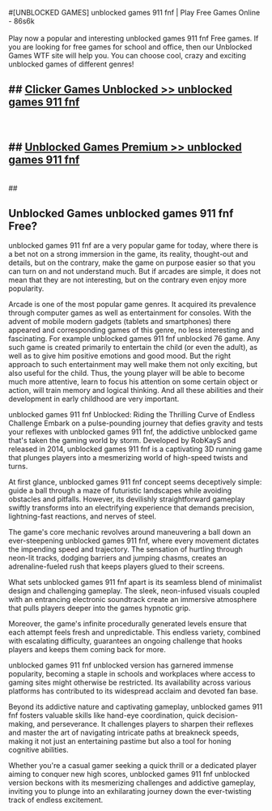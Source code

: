 #[UNBLOCKED GAMES] unblocked games 911 fnf | Play Free Games Online - 86s6k <br>
<br>
Play now a popular and interesting unblocked games 911 fnf Free games. If you are looking for free games for school and office, then our Unblocked Games WTF site will help you. You can choose cool, crazy and exciting unblocked games of different genres!


## ##  [Clicker Games Unblocked >> unblocked games 911 fnf](http://freeplayer.one?title=unblocked_games_911_fnf&ref=22)
  <br>

##  ## [Unblocked Games Premium >> unblocked games 911 fnf](http://freeplayer.one?title=unblocked_games_911_fnf&ref=22)
  <br>
  ##



## Unblocked Games unblocked games 911 fnf Free?

unblocked games 911 fnf are a very popular game for today, where there is a bet not on a strong immersion in the game, its reality, thought-out and details, but on the contrary, make the game on purpose easier so that you can turn on and not understand much. But if arcades are simple, it does not mean that they are not interesting, but on the contrary even enjoy more popularity.

Arcade is one of the most popular game genres. It acquired its prevalence through computer games as well as entertainment for consoles. With the advent of mobile modern gadgets (tablets and smartphones) there appeared and corresponding games of this genre, no less interesting and fascinating. For example unblocked games 911 fnf unblocked 76 game. Any such game is created primarily to entertain the child (or even the adult), as well as to give him positive emotions and good mood. But the right approach to such entertainment may well make them not only exciting, but also useful for the child. Thus, the young player will be able to become much more attentive, learn to focus his attention on some certain object or action, will train memory and logical thinking. And all these abilities and their development in early childhood are very important.

unblocked games 911 fnf Unblocked: Riding the Thrilling Curve of Endless Challenge
Embark on a pulse-pounding journey that defies gravity and tests your reflexes with unblocked games 911 fnf, the addictive unblocked game that's taken the gaming world by storm. Developed by RobKayS and released in 2014, unblocked games 911 fnf is a captivating 3D running game that plunges players into a mesmerizing world of high-speed twists and turns.

At first glance, unblocked games 911 fnf concept seems deceptively simple: guide a ball through a maze of futuristic landscapes while avoiding obstacles and pitfalls. However, its devilishly straightforward gameplay swiftly transforms into an electrifying experience that demands precision, lightning-fast reactions, and nerves of steel.

The game's core mechanic revolves around maneuvering a ball down an ever-steepening unblocked games 911 fnf, where every movement dictates the impending speed and trajectory. The sensation of hurtling through neon-lit tracks, dodging barriers and jumping chasms, creates an adrenaline-fueled rush that keeps players glued to their screens.

What sets unblocked games 911 fnf apart is its seamless blend of minimalist design and challenging gameplay. The sleek, neon-infused visuals coupled with an entrancing electronic soundtrack create an immersive atmosphere that pulls players deeper into the games hypnotic grip.

Moreover, the game's infinite procedurally generated levels ensure that each attempt feels fresh and unpredictable. This endless variety, combined with escalating difficulty, guarantees an ongoing challenge that hooks players and keeps them coming back for more.

unblocked games 911 fnf unblocked version has garnered immense popularity, becoming a staple in schools and workplaces where access to gaming sites might otherwise be restricted. Its availability across various platforms has contributed to its widespread acclaim and devoted fan base.

Beyond its addictive nature and captivating gameplay, unblocked games 911 fnf fosters valuable skills like hand-eye coordination, quick decision-making, and perseverance. It challenges players to sharpen their reflexes and master the art of navigating intricate paths at breakneck speeds, making it not just an entertaining pastime but also a tool for honing cognitive abilities.

Whether you're a casual gamer seeking a quick thrill or a dedicated player aiming to conquer new high scores, unblocked games 911 fnf unblocked version beckons with its mesmerizing challenges and addictive gameplay, inviting you to plunge into an exhilarating journey down the ever-twisting track of endless excitement.